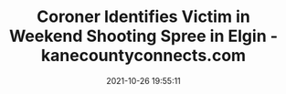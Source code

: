 ---
"title": "Coroner Identifies Victim in Weekend Shooting Spree in Elgin - kanecountyconnects.com"
"date": "2021-10-26 19:55:11"
"feed_name": "GOOGLENEWSINDUSTRIAL"
"feed_website": "https://news.google.com/search?q=industrial%2Bincident&hl=en-US&gl=US&ceid=US:en"
"feed_rss": "https://news.google.com/rss/search?q=industrial%2Bincident&hl=en-US&gl=US&ceid=US:en"
"link": "https://kanecountyconnects.com/2021/10/coroner-identifies-victim-in-weekend-shooting-spree-in-elgin/"
"source": "{'href': 'https://kanecountyconnects.com', 'title': 'kanecountyconnects.com'}"
"file": "_posts/2021-1-1-815d3c7dd198e7e7bf3f174eb0f5aa889f8b8144.md"
"accident": "0"
"drilling": "0"
"dead": "0"
"injured": "0"
"arrested": "0"
"place": "unknown place"
"where": "unknown site"
"causes": "unknown"
"place_uri": "unknown place"
---